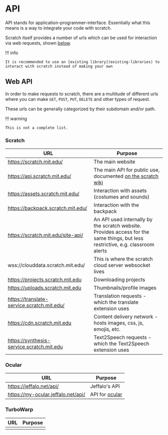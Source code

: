 # API

API stands for application-programmer-interface. Essentially what this means is a way to integrate your code
with scratch.

Scratch itself provides a number of urls which can be used for interaction via web requests, shown [below](#web-api).

!!! info 

    It is recommended to use an [existing library](existing-libraries) to interact with scratch instead of making your own

## Web API

In order to make requests to scratch, there are a multitude of different urls where you can make
`GET`, `POST`, `PUT`, `DELETE` and other types of request.

These urls can be generally categorized by their subdomain and/or path.

!!! warning

    This is not a complete list.

### Scratch

| URL                                        | Purpose                                                                                                                         |
|--------------------------------------------|---------------------------------------------------------------------------------------------------------------------------------|
| https://scratch.mit.edu/                   | The main website                                                                                                                |
| https://api.scratch.mit.edu/               | The main API for public use, documented [on the scratch wiki](https://en.scratch-wiki.info/wiki/API)                            |
| https://assets.scratch.mit.edu/            | Interaction with assets (costumes and sounds)                                                                                   |
| https://backpack.scratch.mit.edu/          | Interaction with the backpack                                                                                                   |
| https://scratch.mit.edu/site-api/          | An API used internally by the scratch website. Provides access for the same things, but less restrictive, e.g. classroom alerts |
| wss://clouddata.scratch.mit.edu/           | This is where the scratch cloud server websocket lives                                                                          |
| https://projects.scratch.mit.edu           | Downloading projects                                                                                                            |
| https://uploads.scratch.mit.edu            | Thumbnails/profile images                                                                                                       |
| https://translate-service.scratch.mit.edu/ | Translation requests - which the translate extension uses                                                                       |
| https://cdn.scratch.mit.edu                | Content delivery network - hosts images, css, js, emojis, etc.                                                                  |
| https://synthesis-service.scratch.mit.edu  | Text2Speech requests - which the Text2Speech extension uses                                                                     |

### Ocular

| URL                                | Purpose                                       |
|------------------------------------|-----------------------------------------------|
| https://jeffalo.net/api/           | Jeffalo's API                                 |
| https://my-ocular.jeffalo.net/api/ | API for [ocular](https://ocular.jeffalo.net/) |

### TurboWarp

| URL | Purpose |
|-----|---------|
|     |         |

